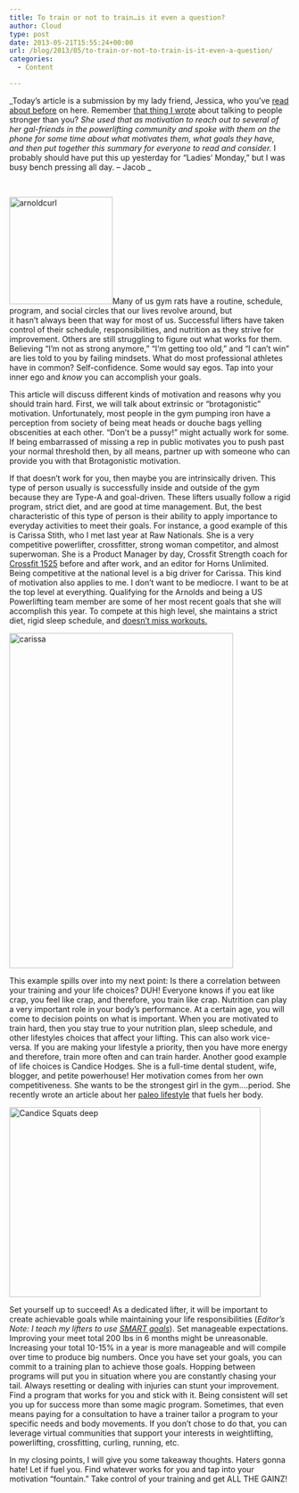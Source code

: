 ```yaml
---
title: To train or not to train…is it even a question?
author: Cloud
type: post
date: 2013-05-21T15:55:24+00:00
url: /blog/2013/05/to-train-or-not-to-train-is-it-even-a-question/
categories:
  - Content

---
```

_Today&#8217;s article is a submission by my lady friend, Jessica, who you&#8217;ve <a href="/blog/2013/04/jessica-wins-and-you-can-too/" target="_blank">read about before</a> on here. Remember <a href="/blog/2013/05/do-it-talk-to-someone-bigger-than-you/" target="_blank">that thing I wrote</a> about talking to people stronger than you? _She used that as motivation to reach out to several of her gal-friends in the powerlifting community and spoke with them on the phone for some time about what motivates them, what goals they have, and then put together this summary for everyone to read and consider._ I probably should have put this up yesterday for &#8220;Ladies&#8217; Monday,&#8221; but I was busy bench pressing all day. &#8211; Jacob _

&nbsp;

[<img data-attachment-id="9244" data-permalink="/blog/2013/05/to-train-or-not-to-train-is-it-even-a-question/arnoldcurl/" data-orig-file="/2013/05/arnoldcurl.jpg" data-orig-size="385,400" data-comments-opened="1" data-image-meta="{&quot;aperture&quot;:&quot;0&quot;,&quot;credit&quot;:&quot;&quot;,&quot;camera&quot;:&quot;&quot;,&quot;caption&quot;:&quot;&quot;,&quot;created_timestamp&quot;:&quot;0&quot;,&quot;copyright&quot;:&quot;&quot;,&quot;focal_length&quot;:&quot;0&quot;,&quot;iso&quot;:&quot;0&quot;,&quot;shutter_speed&quot;:&quot;0&quot;,&quot;title&quot;:&quot;&quot;}" data-image-title="arnoldcurl" data-image-description="" data-medium-file="/2013/05/arnoldcurl-192x200.jpg" data-large-file="/2013/05/arnoldcurl.jpg" class="alignleft  wp-image-9244" alt="arnoldcurl" src="/2013/05/arnoldcurl.jpg" width="185" height="192" srcset="/2013/05/arnoldcurl.jpg 385w, /2013/05/arnoldcurl-144x150.jpg 144w, /2013/05/arnoldcurl-192x200.jpg 192w, /2013/05/arnoldcurl-288x300.jpg 288w" sizes="(max-width: 185px) 100vw, 185px" />][1]Many of us gym rats have a routine, schedule, program, and social circles that our lives revolve around, but it hasn&#8217;t always been that way for most of us. Successful lifters have taken control of their schedule, responsibilities, and nutrition as they strive for improvement. Others are still struggling to figure out what works for them. Believing “I’m not as strong anymore,” “I’m getting too old,” and “I can’t win” are lies told to you by failing mindsets. What do most professional athletes have in common? Self-confidence. Some would say egos. Tap into your inner ego and _know_ you can accomplish your goals.

This article will discuss different kinds of motivation and reasons why you should train hard. First, we will talk about extrinsic or “brotagonistic” motivation. Unfortunately, most people in the gym pumping iron have a perception from society of being meat heads or douche bags yelling obscenities at each other. “Don’t be a pussy!” might actually work for some. If being embarrassed of missing a rep in public motivates you to push past your normal threshold then, by all means, partner up with someone who can provide you with that Brotagonistic motivation.

If that doesn’t work for you, then maybe you are intrinsically driven. This type of person usually is successfully inside and outside of the gym because they are Type-A and goal-driven. These lifters usually follow a rigid program, strict diet, and are good at time management. But, the best characteristic of this type of person is their ability to apply importance to everyday activities to meet their goals. For instance, a good example of this is Carissa Stith, who I met last year at Raw Nationals. She is a very competitive powerlifter, crossfitter, strong woman competitor, and almost superwoman. She is a Product Manager by day, Crossfit Strength coach for <a href="http://www.crossfit1525.com/" target="_blank">Crossfit 1525</a> before and after work, and an editor for Horns Unlimited. Being competitive at the national level is a big driver for Carissa. This kind of motivation also applies to me. I don’t want to be mediocre. I want to be at the top level at everything. Qualifying for the Arnolds and being a US Powerlifting team member are some of her most recent goals that she will accomplish this year. To compete at this high level, she maintains a strict diet, rigid sleep schedule, and <span style="text-decoration: underline">doesn’t miss workouts.</span>

[<img data-attachment-id="9247" data-permalink="/blog/2013/05/to-train-or-not-to-train-is-it-even-a-question/carissa/" data-orig-file="/2013/05/carissa.jpg" data-orig-size="643,960" data-comments-opened="1" data-image-meta="{&quot;aperture&quot;:&quot;0&quot;,&quot;credit&quot;:&quot;&quot;,&quot;camera&quot;:&quot;&quot;,&quot;caption&quot;:&quot;&quot;,&quot;created_timestamp&quot;:&quot;0&quot;,&quot;copyright&quot;:&quot;&quot;,&quot;focal_length&quot;:&quot;0&quot;,&quot;iso&quot;:&quot;0&quot;,&quot;shutter_speed&quot;:&quot;0&quot;,&quot;title&quot;:&quot;&quot;}" data-image-title="carissa" data-image-description="" data-medium-file="/2013/05/carissa-133x200.jpg" data-large-file="/2013/05/carissa-401x600.jpg" class="aligncenter size-large wp-image-9247" alt="carissa" src="/2013/05/carissa-401x600.jpg" width="401" height="600" srcset="/2013/05/carissa-401x600.jpg 401w, /2013/05/carissa-100x150.jpg 100w, /2013/05/carissa-133x200.jpg 133w, /2013/05/carissa-200x300.jpg 200w, /2013/05/carissa.jpg 643w" sizes="(max-width: 401px) 100vw, 401px" />][2]

This example spills over into my next point: Is there a correlation between your training and your life choices? DUH! Everyone knows if you eat like crap, you feel like crap, and therefore, you train like crap. Nutrition can play a very important role in your body’s performance. At a certain age, you will come to decision points on what is important. When you are motivated to train hard, then you stay true to your nutrition plan, sleep schedule, and other lifestyles choices that affect your lifting. This can also work vice-versa. If you are making your lifestyle a priority, then you have more energy and therefore, train more often and can train harder. Another good example of life choices is Candice Hodges. She is a full-time dental student, wife, blogger, and petite powerhouse! Her motivation comes from her own competitiveness. She wants to be the strongest girl in the gym&#8230;.period. She recently wrote an article about her [paleo lifestyle][3] that fuels her body.

[<img data-attachment-id="9248" data-permalink="/blog/2013/05/to-train-or-not-to-train-is-it-even-a-question/candice-squats-deep/" data-orig-file="/2013/05/Candice-Squats-deep.jpg" data-orig-size="638,483" data-comments-opened="1" data-image-meta="{&quot;aperture&quot;:&quot;0&quot;,&quot;credit&quot;:&quot;&quot;,&quot;camera&quot;:&quot;&quot;,&quot;caption&quot;:&quot;&quot;,&quot;created_timestamp&quot;:&quot;0&quot;,&quot;copyright&quot;:&quot;&quot;,&quot;focal_length&quot;:&quot;0&quot;,&quot;iso&quot;:&quot;0&quot;,&quot;shutter_speed&quot;:&quot;0&quot;,&quot;title&quot;:&quot;&quot;}" data-image-title="" data-image-description="" data-medium-file="/2013/05/Candice-Squats-deep-200x151.jpg" data-large-file="/2013/05/Candice-Squats-deep-450x340.jpg" class="aligncenter size-large wp-image-9248" alt="Candice Squats deep" src="/2013/05/Candice-Squats-deep-450x340.jpg" width="450" height="340" srcset="/2013/05/Candice-Squats-deep-450x340.jpg 450w, /2013/05/Candice-Squats-deep-150x113.jpg 150w, /2013/05/Candice-Squats-deep-200x151.jpg 200w, /2013/05/Candice-Squats-deep-396x300.jpg 396w, /2013/05/Candice-Squats-deep.jpg 638w" sizes="(max-width: 450px) 100vw, 450px" />][4]

Set yourself up to succeed! As a dedicated lifter, it will be important to create achievable goals while maintaining your life responsibilities (_Editor&#8217;s Note: I teach my lifters to use <a href="http://en.wikipedia.org/wiki/SMART_criteria" target="_blank">SMART goals</a>_). Set manageable expectations. Improving your meet total 200 lbs in 6 months might be unreasonable. Increasing your total 10-15% in a year is more manageable and will compile over time to produce big numbers. Once you have set your goals, you can commit to a training plan to achieve those goals. Hopping between programs will put you in situation where you are constantly chasing your tail. Always resetting or dealing with injuries can stunt your improvement. Find a program that works for you and stick with it. Being consistent will set you up for success more than some magic program. Sometimes, that even means paying for a consultation to have a trainer tailor a program to your specific needs and body movements. If you don’t chose to do that, you can leverage virtual communities that support your interests in weightlifting, powerlifting, crossfitting, curling, running, etc.

In my closing points, I will give you some takeaway thoughts. Haters gonna hate! Let if fuel you. Find whatever works for you and tap into your motivation “fountain.” Take control of your training and get ALL THE GAINZ!

&nbsp;

 [1]: /2013/05/arnoldcurl.jpg
 [2]: /2013/05/carissa.jpg
 [3]: http://thirty-one10.com/health-beauty/unconventional-wisdom-of-a-health-food-nut/
 [4]: /2013/05/Candice-Squats-deep.jpg